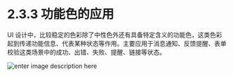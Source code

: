 # 2.3.3 功能色的应用

UI 设计中，比较稳定的色彩除了中性色外还有具备特定含义的功能色，这类色彩起到传递功能信息、代表某种状态等作用。主要应用于消息通知、反馈提醒、表单校验这类场景中的成功、出错、失败、提醒、链接等状态。

![enter image description here](https://zos.alipayobjects.com/rmsportal/mewwdThVwyTQzpZQtYXw.png)
